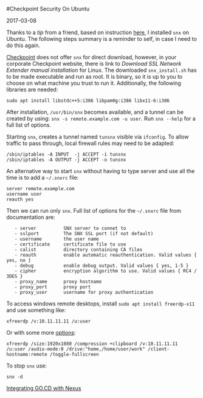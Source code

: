 #Checkpoint Security On Ubuntu

2017-03-08

<!--- tags: linux -->

Thanks to a *tip* from a friend, based on instruction [here](http://kenfallon.com/checkpoint-snx-install-instructions-for-major-linux-distributions/), I installed `snx` on Ubuntu. The following steps summary is a reminder to self, in case I need to do this again.

[Checkpoint](https://www.checkpoint.com/) does not offer `snx` for direct download, however, in your corporate Checkpoint website, there is link to *Download SSL Network Extender manual installation* for Linux. The downloaded `snx_install.sh` has to be made executable and run as root. It is binary, so it is up to you to choose on what machine you trust to run it. Additionally, the following libraries are needed:

```
sudo apt install libstdc++5:i386 libpam0g:i386 libx11-6:i386
```

After installation, `/usr/bin/snx` becomes available, and a tunnel can be created by using: `snx -s remote.example.com -u user`. Run `snx --help` for a full list of options.

Starting `snx`, creates a tunnel named `tunsnx` visible via `ifconfig`. To allow traffic to pass through, local firewall rules may need to be adapted:

```
/sbin/iptables -A INPUT  -j ACCEPT -i tunsnx
/sbin/iptables -A OUTPUT -j ACCEPT -o tunsnx
```

An alternative way to start `snx` without having to type server and use all the time is to add a `~/.snxrc` file:

```
server remote.example.com
username user
reauth yes
```

Then we can run only `snx`. Full list of options for the `~/.snxrc` file from documentation are:

```
   - server          SNX server to connet to
   - sslport         The SNX SSL port (if not default)
   - username        the user name
   - certificate     certificate file to use
   - calist          directory containing CA files
   - reauth          enable automatic reauthentication. Valid values { yes, no }
   - debug           enable debug output. Valid values { yes, 1-5 }
   - cipher          encryption algorithm to use. Valid values { RC4 / 3DES }
   - proxy_name      proxy hostname 
   - proxy_port      proxy port
   - proxy_user      username for proxy authentication
```

To access windows remote desktops, install `sudo apt install freerdp-x11` and use something like:

```
xfreerdp /v:10.11.11.11 /u:user
```

Or with some more [options](http://manpages.ubuntu.com/manpages/yakkety/man1/xfreerdp.1.html):

```
xfreerdp /size:1920x1080 /compression +clipboard /v:10.11.11.11 /u:user /audio-mode:0 /drive:"home,/home/user/work" /client-hostname:remote /toggle-fullscreen
```

To stop `snx` use:

```
snx -d
```

<ins class='nfooter'><a rel='next' id='fnext' href='#blog/2017/2017-02-21-Integrating-GO.CD-with-Nexus.md'>Integrating GO.CD with Nexus</a></ins>
